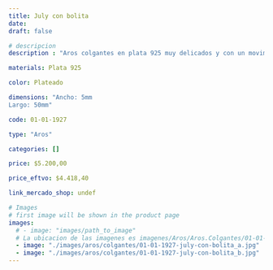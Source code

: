 ```yaml
---
title: July con bolita
date: 
draft: false

# descripcion
description : "Aros colgantes en plata 925 muy delicados y con un movimientos hermoso."

materials: Plata 925

color: Plateado

dimensions: "Ancho: 5mm 
Largo: 50mm"

code: 01-01-1927

type: "Aros"

categories: []

price: $5.200,00

price_eftvo: $4.418,40

link_mercado_shop: undef

# Images
# first image will be shown in the product page
images:
  # - image: "images/path_to_image"
  # La ubicacion de las imagenes es imagenes/Aros/Aros.Colgantes/01-01-1927-july-con-bolita
  - image: "./images/aros/colgantes/01-01-1927-july-con-bolita_a.jpg"
  - image: "./images/aros/colgantes/01-01-1927-july-con-bolita_b.jpg"
---
```

